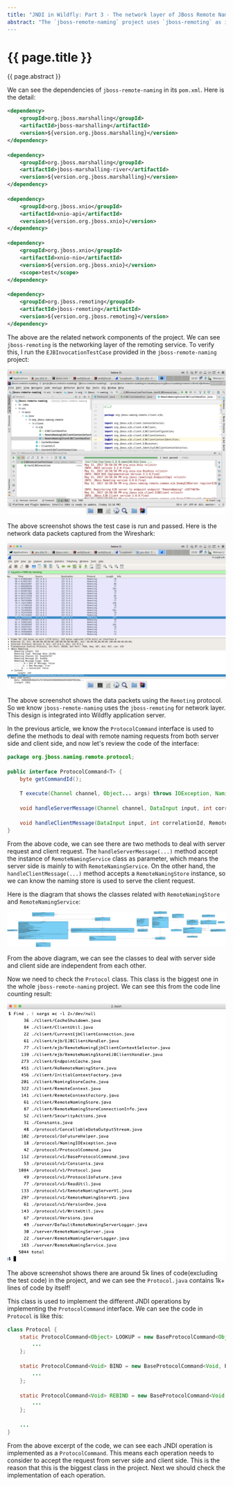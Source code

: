```yaml
---
title: "JNDI in Wildfly: Part 3 - The network layer of JBoss Remote Naming"
abstract: "The `jboss-remote-naming` project uses `jboss-remoting` as its network layer implementation. In this article, let's check the underlying network communication in the project.
---
```


# {{ page.title }}

{{ page.abstract }}

We can see the dependencies of `jboss-remote-naming` in its `pom.xml`. Here is the detail:

```xml
<dependency>
    <groupId>org.jboss.marshalling</groupId>
    <artifactId>jboss-marshalling</artifactId>
    <version>${version.org.jboss.marshalling}</version>
</dependency>

<dependency>
    <groupId>org.jboss.marshalling</groupId>
    <artifactId>jboss-marshalling-river</artifactId>
    <version>${version.org.jboss.marshalling}</version>
</dependency>

<dependency>
    <groupId>org.jboss.xnio</groupId>
    <artifactId>xnio-api</artifactId>
    <version>${version.org.jboss.xnio}</version>
</dependency>

<dependency>
    <groupId>org.jboss.xnio</groupId>
    <artifactId>xnio-nio</artifactId>
    <version>${version.org.jboss.xnio}</version>
    <scope>test</scope>
</dependency>

<dependency>
    <groupId>org.jboss.remoting</groupId>
    <artifactId>jboss-remoting</artifactId>
    <version>${version.org.jboss.remoting}</version>
</dependency>
```

The above are the related network components of the project. We can see `jboss-remoting` is the networking layer of the remoting service. To verify this, I run the `EJBInvocationTestCase` provided in the `jboss-remote-naming` project:

![/assets/naming/EJBInvocationTestCase.png](/assets/naming/EJBInvocationTestCase.png)

The above screenshot shows the test case is run and passed. Here is the network data packets captured from the Wireshark:

![/assets/naming/datapackets.png](/assets/naming/datapackets.png)

The above screenshot shows the data packets using the `Remoting` protocol. So we know `jboss-remote-naming` uses the `jboss-remoting` for network layer. This design is integrated into Wildfly application server.

In the previous article, we know the `ProtocolCommand` interface is used to define the methods to deal with remote naming requests from both server side and client side, and now let's review the code of the interface:

```java
package org.jboss.naming.remote.protocol;

public interface ProtocolCommand<T> {
    byte getCommandId();

    T execute(Channel channel, Object... args) throws IOException, NamingException;

    void handleServerMessage(Channel channel, DataInput input, int correlationId, RemoteNamingService remoteNamingService) throws IOException;

    void handleClientMessage(DataInput input, int correlationId, RemoteNamingStore namingStore) throws IOException;
}
```

From the above code, we can see there are two methods to deal with server request and client request. The `handleServerMessage(...)` method accept the instance of `RemoteNamingService` class as parameter, which means the server side is mainly to with `RemoteNamingService`. On the other hand, the `handleClientMessage(...)` method accepts a `RemoteNamingStore` instance, so we can know the naming store is used to serve the client request.

Here is the diagram that shows the classes related with `RemoteNamingStore` and `RemoteNamingService`:

![/assets/naming/server_and_store.png](/assets/naming/server_and_store.png)

From the above diagram, we can see the classes to deal with server side and client side are independent from each other.

Now we need to check the `Protocol` class. This class is the biggest one in the whole `jboss-remote-naming` project. We can see this from the code line counting result:

![/assets/naming/Protocol_count.png](/assets/naming/Protocol_count.png)

The above screenshot shows there are around 5k lines of code(excluding the test code) in the project, and we can see the `Protocol.java` contains 1k+ lines of code by itself!

This class is used to implement the different JNDI operations by implementing the `ProtocolCommand` interface. We can see the code in `Protocol` is like this:

```java
class Protocol {
    static ProtocolCommand<Object> LOOKUP = new BaseProtocolCommand<Object, ClassLoadingNamedIoFuture<Object>>((byte) 0x01) {
        ...
    };

    static ProtocolCommand<Void> BIND = new BaseProtocolCommand<Void, ProtocolIoFuture<Void>>((byte) 0x02) {
        ...
    };

    static ProtocolCommand<Void> REBIND = new BaseProtocolCommand<Void, ProtocolIoFuture<Void>>((byte) 0x03) {
        ...
    };
    
    ...
}
```

From the above excerpt of the code, we can see each JNDI operation is implemented as a `ProtocolCommand`. This means each operation needs to consider to accept the request from server side and client side. This is the reason that this is the biggest class in the project. Next we should check the implementation of each operation.









